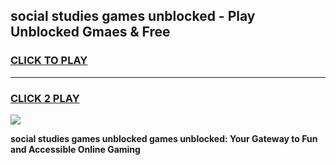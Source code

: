 
## social studies games unblocked - Play Unblocked Gmaes & Free
<h3>
<a href="https://premium.freeplayer.one?title=social_studies_games_unblocked&ref=19F">CLICK TO PLAY</a></h3>
<hr>

<h3>
<a href="https://premium.freeplayer.one?title=social_studies_games_unblocked&ref=19F">CLICK 2 PLAY</a>
  
</h3>

<a href="https://premium.freeplayer.one?title=social_studies_games_unblocked&ref=19F/"><img src="https://clearcache.store/games.png"></a>


**social studies games unblocked games unblocked: Your Gateway to Fun and Accessible Online Gaming**

